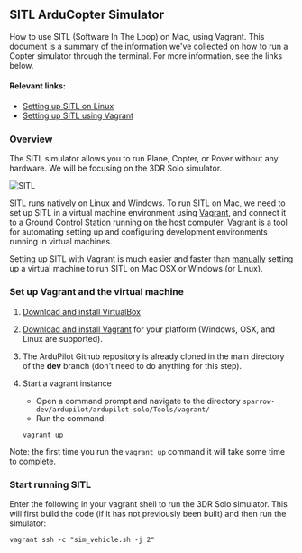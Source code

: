 ## SITL ArduCopter Simulator 
How to use SITL (Software In The Loop) on Mac, using Vagrant.
This document is a summary of the information we've collected on how to run a Copter simulator through the terminal. For more information, see the links below.

#### Relevant links:
* [Setting up SITL on Linux](http://ardupilot.org/dev/docs/setting-up-sitl-on-linux.html)
* [Setting up SITL using Vagrant](http://ardupilot.org/dev/docs/setting-up-sitl-using-vagrant.html)

### Overview
The SITL simulator allows you to run Plane, Copter, or Rover without any hardware. We will be focusing on the 3DR Solo simulator.
 
![SITL](http://ardupilot.org/dev/_images/SITL_Linux.jpg)

SITL runs natively on Linux and Windows. To run SITL on Mac, we need to set up SITL in a virtual machine environment using [Vagrant](https://www.vagrantup.com/), and connect it to a Ground Control Station running on the host computer. Vagrant is a tool for automating setting up and configuring development environments running in virtual machines.  

Setting up SITL with Vagrant is much easier and faster than [manually](http://ardupilot.org/dev/docs/setting-up-sitl-on-windows.html#setting-up-sitl-on-windows) setting up a virtual machine to run SITL on Mac OSX or Windows (or Linux).

### Set up Vagrant and the virtual machine
1. [Download and install VirtualBox](https://www.virtualbox.org/wiki/Downloads)
2. [Download and install Vagrant](https://www.vagrantup.com/downloads.html) for your platform (Windows, OSX, and Linux are supported).
3. The ArduPilot Github repository is already cloned in the main directory of the **dev** branch (don't need to do anything for this step).
4. Start a vagrant instance
	* Open a command prompt and navigate to the directory ``sparrow-dev/ardupilot/ardupilot-solo/Tools/vagrant/``
	* Run the command: 

	```
	vagrant up
	```

Note: the first time you run the ``vagrant up`` command it will take some time to complete.

### Start running SITL
Enter the following in your vagrant shell to run the 3DR Solo simulator. This will first build the code (if it has not previously been built) and then run the simulator:

```
vagrant ssh -c "sim_vehicle.sh -j 2"
``` 
